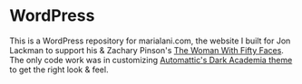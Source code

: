 # WordPress

This is a WordPress repository for marialani.com, the website I built for Jon Lackman to support his & Zachary Pinson's [The Woman With Fifty Faces](https://www.fantagraphics.com/products/the-woman-with-fifty-faces). The only code work was in customizing [Automattic's Dark Academia theme](https://wordpress.org/themes/dark-academia/) to get the right look & feel.
